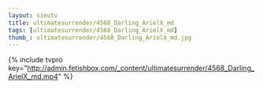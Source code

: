 ```yaml
--- 
layout: sieutv
title: ultimatesurrender/4568_Darling_ArielX_md
tags: [ultimatesurrender/4568_Darling_ArielX_md]
thumb_: ultimatesurrender/4568_Darling_ArielX_md.jpg
---
```

{% include tvpro key="http://admin.fetishbox.com/_content/ultimatesurrender/4568_Darling_ArielX_md.mp4" %} 
